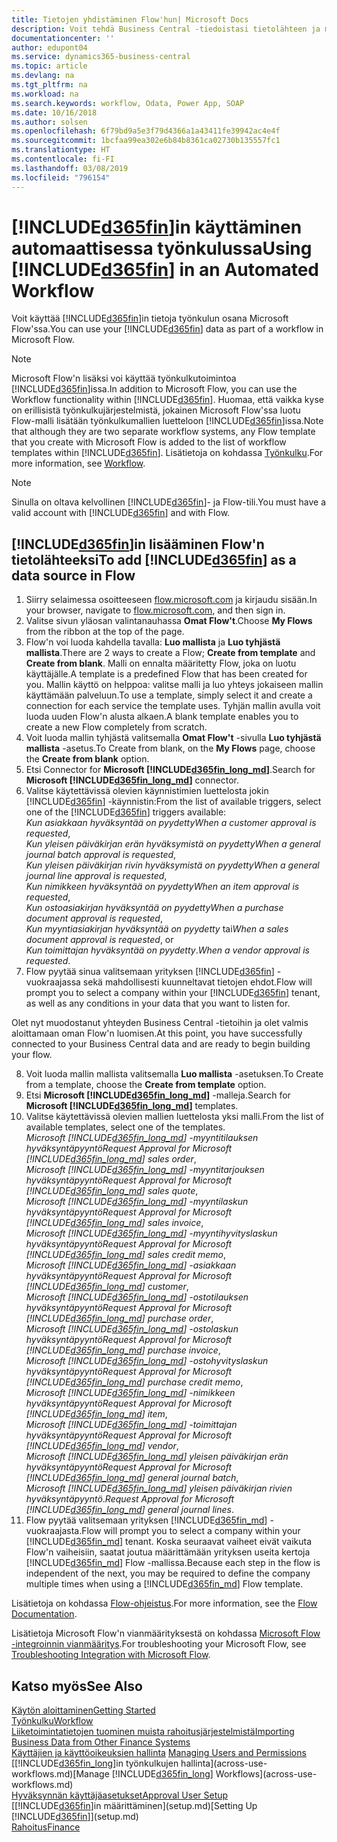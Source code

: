 ```yaml
---
title: Tietojen yhdistäminen Flow'hun| Microsoft Docs
description: Voit tehdä Business Central -tiedoistasi tietolähteen ja määrittää verkkopalveluidesi OData-osoitteen, jolla rakennat automaattisen työkulun.
documentationcenter: ''
author: edupont04
ms.service: dynamics365-business-central
ms.topic: article
ms.devlang: na
ms.tgt_pltfrm: na
ms.workload: na
ms.search.keywords: workflow, Odata, Power App, SOAP
ms.date: 10/16/2018
ms.author: solsen
ms.openlocfilehash: 6f79bd9a5e3f79d4366a1a43411fe39942ac4e4f
ms.sourcegitcommit: 1bcfaa99ea302e6b84b8361ca02730b135557fc1
ms.translationtype: HT
ms.contentlocale: fi-FI
ms.lasthandoff: 03/08/2019
ms.locfileid: "796154"
---
```

# <a name="using-included365finincludesd365finmdmd-in-an-automated-workflow"></a><span data-ttu-id="86965-103">[!INCLUDE[d365fin](includes/d365fin_md.md)]in käyttäminen automaattisessa työnkulussa</span><span class="sxs-lookup"><span data-stu-id="86965-103">Using [!INCLUDE[d365fin](includes/d365fin_md.md)] in an Automated Workflow</span></span>
<span data-ttu-id="86965-104">Voit käyttää [!INCLUDE[d365fin](includes/d365fin_md.md)]in tietoja työnkulun osana Microsoft Flow'ssa.</span><span class="sxs-lookup"><span data-stu-id="86965-104">You can use your [!INCLUDE[d365fin](includes/d365fin_md.md)] data as part of a workflow in Microsoft Flow.</span></span>

> [!NOTE]
> <span data-ttu-id="86965-105">Microsoft Flow'n lisäksi voi käyttää työnkulkutoimintoa [!INCLUDE[d365fin](includes/d365fin_md.md)]issa.</span><span class="sxs-lookup"><span data-stu-id="86965-105">In addition to Microsoft Flow, you can use the Workflow functionality within [!INCLUDE[d365fin](includes/d365fin_md.md)].</span></span> <span data-ttu-id="86965-106">Huomaa, että vaikka kyse on erillisistä työnkulkujärjestelmistä, jokainen Microsoft Flow'ssa luotu Flow-malli lisätään työnkulkumallien luetteloon [!INCLUDE[d365fin](includes/d365fin_md.md)]issa.</span><span class="sxs-lookup"><span data-stu-id="86965-106">Note that although they are two separate workflow systems, any Flow template that you create with Microsoft Flow is added to the list of workflow templates within [!INCLUDE[d365fin](includes/d365fin_md.md)].</span></span> <span data-ttu-id="86965-107">Lisätietoja on kohdassa [Työnkulku](across-workflow.md).</span><span class="sxs-lookup"><span data-stu-id="86965-107">For more information, see [Workflow](across-workflow.md).</span></span>  

> [!NOTE]  
>   <span data-ttu-id="86965-108">Sinulla on oltava kelvollinen [!INCLUDE[d365fin](includes/d365fin_md.md)]- ja Flow-tili.</span><span class="sxs-lookup"><span data-stu-id="86965-108">You must have a valid account with [!INCLUDE[d365fin](includes/d365fin_md.md)] and with Flow.</span></span>  

## <a name="to-add-included365finincludesd365finmdmd-as-a-data-source-in-flow"></a><span data-ttu-id="86965-109">[!INCLUDE[d365fin](includes/d365fin_md.md)]in lisääminen Flow'n tietolähteeksi</span><span class="sxs-lookup"><span data-stu-id="86965-109">To add [!INCLUDE[d365fin](includes/d365fin_md.md)] as a data source in Flow</span></span>
1. <span data-ttu-id="86965-110">Siirry selaimessa osoitteeseen [flow.microsoft.com](https://flow.microsoft.com/en-us/) ja kirjaudu sisään.</span><span class="sxs-lookup"><span data-stu-id="86965-110">In your browser, navigate to [flow.microsoft.com](https://flow.microsoft.com/en-us/), and then sign in.</span></span>
2. <span data-ttu-id="86965-111">Valitse sivun yläosan valintanauhassa **Omat Flow't**.</span><span class="sxs-lookup"><span data-stu-id="86965-111">Choose **My Flows** from the ribbon at the top of the page.</span></span>
3. <span data-ttu-id="86965-112">Flow'n voi luoda kahdella tavalla: **Luo mallista** ja **Luo tyhjästä mallista**.</span><span class="sxs-lookup"><span data-stu-id="86965-112">There are 2 ways to create a Flow; **Create from template** and **Create from blank**.</span></span> <span data-ttu-id="86965-113">Malli on ennalta määritetty Flow, joka on luotu käyttäjälle.</span><span class="sxs-lookup"><span data-stu-id="86965-113">A template is a predefined Flow that has been created for you.</span></span>  <span data-ttu-id="86965-114">Mallin käyttö on helppoa: valitse malli ja luo yhteys jokaiseen mallin käyttämään palveluun.</span><span class="sxs-lookup"><span data-stu-id="86965-114">To use a template, simply select it and create a connection for each service the template uses.</span></span> <span data-ttu-id="86965-115">Tyhjän mallin avulla voit luoda uuden Flow'n alusta alkaen.</span><span class="sxs-lookup"><span data-stu-id="86965-115">A blank template enables you to create a new Flow completely from scratch.</span></span>
4. <span data-ttu-id="86965-116">Voit luoda mallin tyhjästä valitsemalla **Omat Flow't** -sivulla **Luo tyhjästä mallista** -asetus.</span><span class="sxs-lookup"><span data-stu-id="86965-116">To Create from blank, on the **My Flows** page, choose the **Create from blank** option.</span></span>
5. <span data-ttu-id="86965-117">Etsi Connector for **Microsoft [!INCLUDE[d365fin_long_md](includes/d365fin_long_md.md)]**.</span><span class="sxs-lookup"><span data-stu-id="86965-117">Search for **Microsoft [!INCLUDE[d365fin_long_md](includes/d365fin_long_md.md)]** connector.</span></span>
6. <span data-ttu-id="86965-118">Valitse käytettävissä olevien käynnistimien luettelosta jokin [!INCLUDE[d365fin](includes/d365fin_md.md)] -käynnistin:</span><span class="sxs-lookup"><span data-stu-id="86965-118">From the list of available triggers, select one of the [!INCLUDE[d365fin](includes/d365fin_md.md)] triggers available:</span></span>  
    <span data-ttu-id="86965-119">*Kun asiakkaan hyväksyntää on pyydetty*</span><span class="sxs-lookup"><span data-stu-id="86965-119">*When a customer approval is requested*,</span></span>  
    <span data-ttu-id="86965-120">*Kun yleisen päiväkirjan erän hyväksymistä on pyydetty*</span><span class="sxs-lookup"><span data-stu-id="86965-120">*When a general journal batch approval is requested*,</span></span>  
    <span data-ttu-id="86965-121">*Kun yleisen päiväkirjan rivin hyväksymistä on pyydetty*</span><span class="sxs-lookup"><span data-stu-id="86965-121">*When a general journal line approval is requested*,</span></span>  
    <span data-ttu-id="86965-122">*Kun nimikkeen hyväksyntää on pyydetty*</span><span class="sxs-lookup"><span data-stu-id="86965-122">*When an item approval is requested*,</span></span>  
    <span data-ttu-id="86965-123">*Kun ostoasiakirjan hyväksyntää on pyydetty*</span><span class="sxs-lookup"><span data-stu-id="86965-123">*When a purchase document approval is requested*,</span></span>  
    <span data-ttu-id="86965-124">*Kun myyntiasiakirjan hyväksyntää on pyydetty* tai</span><span class="sxs-lookup"><span data-stu-id="86965-124">*When a sales document approval is requested*, or</span></span>  
    <span data-ttu-id="86965-125">*Kun toimittajan hyväksyntää on pyydetty*.</span><span class="sxs-lookup"><span data-stu-id="86965-125">*When a vendor approval is requested*.</span></span>
7. <span data-ttu-id="86965-126">Flow pyytää sinua valitsemaan yrityksen [!INCLUDE[d365fin](includes/d365fin_md.md)] -vuokraajassa sekä mahdollisesti kuunneltavat tietojen ehdot.</span><span class="sxs-lookup"><span data-stu-id="86965-126">Flow will prompt you to select a company within your [!INCLUDE[d365fin](includes/d365fin_md.md)] tenant, as well as any conditions in your data that you want to listen for.</span></span>

<span data-ttu-id="86965-127">Olet nyt muodostanut yhteyden Business Central -tietoihin ja olet valmis aloittamaan oman Flow'n luomisen.</span><span class="sxs-lookup"><span data-stu-id="86965-127">At this point, you have successfully connected to your Business Central data and are ready to begin building your flow.</span></span>

8. <span data-ttu-id="86965-128">Voit luoda mallin mallista valitsemalla **Luo mallista** -asetuksen.</span><span class="sxs-lookup"><span data-stu-id="86965-128">To Create from a template, choose the **Create from template** option.</span></span>
9. <span data-ttu-id="86965-129">Etsi **Microsoft [!INCLUDE[d365fin_long_md](includes/d365fin_long_md.md)]** -malleja.</span><span class="sxs-lookup"><span data-stu-id="86965-129">Search for **Microsoft [!INCLUDE[d365fin_long_md](includes/d365fin_long_md.md)]** templates.</span></span>
10. <span data-ttu-id="86965-130">Valitse käytettävissä olevien mallien luettelosta yksi malli.</span><span class="sxs-lookup"><span data-stu-id="86965-130">From the list of available templates, select one of the templates.</span></span>  
    <span data-ttu-id="86965-131">*Microsoft [!INCLUDE[d365fin_long_md](includes/d365fin_long_md.md)] -myyntitilauksen hyväksyntäpyyntö*</span><span class="sxs-lookup"><span data-stu-id="86965-131">*Request Approval for Microsoft [!INCLUDE[d365fin_long_md](includes/d365fin_long_md.md)] sales order*,</span></span>  
    <span data-ttu-id="86965-132">*Microsoft [!INCLUDE[d365fin_long_md](includes/d365fin_long_md.md)] -myyntitarjouksen hyväksyntäpyyntö*</span><span class="sxs-lookup"><span data-stu-id="86965-132">*Request Approval for Microsoft [!INCLUDE[d365fin_long_md](includes/d365fin_long_md.md)] sales quote*,</span></span>  
    <span data-ttu-id="86965-133">*Microsoft [!INCLUDE[d365fin_long_md](includes/d365fin_long_md.md)] -myyntilaskun hyväksyntäpyyntö*</span><span class="sxs-lookup"><span data-stu-id="86965-133">*Request Approval for Microsoft [!INCLUDE[d365fin_long_md](includes/d365fin_long_md.md)] sales invoice*,</span></span>  
    <span data-ttu-id="86965-134">*Microsoft [!INCLUDE[d365fin_long_md](includes/d365fin_long_md.md)] -myyntihyvityslaskun hyväksyntäpyyntö*</span><span class="sxs-lookup"><span data-stu-id="86965-134">*Request Approval for Microsoft [!INCLUDE[d365fin_long_md](includes/d365fin_long_md.md)] sales credit memo*,</span></span>  
    <span data-ttu-id="86965-135">*Microsoft [!INCLUDE[d365fin_long_md](includes/d365fin_long_md.md)] -asiakkaan hyväksyntäpyyntö*</span><span class="sxs-lookup"><span data-stu-id="86965-135">*Request Approval for Microsoft [!INCLUDE[d365fin_long_md](includes/d365fin_long_md.md)] customer*,</span></span>  
    <span data-ttu-id="86965-136">*Microsoft [!INCLUDE[d365fin_long_md](includes/d365fin_long_md.md)] -ostotilauksen hyväksyntäpyyntö*</span><span class="sxs-lookup"><span data-stu-id="86965-136">*Request Approval for Microsoft [!INCLUDE[d365fin_long_md](includes/d365fin_long_md.md)] purchase order*,</span></span>  
    <span data-ttu-id="86965-137">*Microsoft [!INCLUDE[d365fin_long_md](includes/d365fin_long_md.md)] -ostolaskun hyväksyntäpyyntö*</span><span class="sxs-lookup"><span data-stu-id="86965-137">*Request Approval for Microsoft [!INCLUDE[d365fin_long_md](includes/d365fin_long_md.md)] purchase invoice*,</span></span>  
    <span data-ttu-id="86965-138">*Microsoft [!INCLUDE[d365fin_long_md](includes/d365fin_long_md.md)] -ostohyvityslaskun hyväksyntäpyyntö*</span><span class="sxs-lookup"><span data-stu-id="86965-138">*Request Approval for Microsoft [!INCLUDE[d365fin_long_md](includes/d365fin_long_md.md)] purchase credit memo*,</span></span>  
    <span data-ttu-id="86965-139">*Microsoft [!INCLUDE[d365fin_long_md](includes/d365fin_long_md.md)] -nimikkeen hyväksyntäpyyntö*</span><span class="sxs-lookup"><span data-stu-id="86965-139">*Request Approval for Microsoft [!INCLUDE[d365fin_long_md](includes/d365fin_long_md.md)] item*,</span></span>  
    <span data-ttu-id="86965-140">*Microsoft [!INCLUDE[d365fin_long_md](includes/d365fin_long_md.md)] -toimittajan hyväksyntäpyyntö*</span><span class="sxs-lookup"><span data-stu-id="86965-140">*Request Approval for Microsoft [!INCLUDE[d365fin_long_md](includes/d365fin_long_md.md)] vendor*,</span></span>  
    <span data-ttu-id="86965-141">*Microsoft [!INCLUDE[d365fin_long_md](includes/d365fin_long_md.md)] yleisen päiväkirjan erän hyväksyntäpyyntö*</span><span class="sxs-lookup"><span data-stu-id="86965-141">*Request Approval for Microsoft [!INCLUDE[d365fin_long_md](includes/d365fin_long_md.md)] general journal batch*,</span></span>  
    <span data-ttu-id="86965-142">*Microsoft [!INCLUDE[d365fin_long_md](includes/d365fin_long_md.md)] yleisen päiväkirjan rivien hyväksyntäpyyntö*.</span><span class="sxs-lookup"><span data-stu-id="86965-142">*Request Approval for Microsoft [!INCLUDE[d365fin_long_md](includes/d365fin_long_md.md)] general journal lines*.</span></span>  
11. <span data-ttu-id="86965-143">Flow pyytää valitsemaan yrityksen [!INCLUDE[d365fin_md](includes/d365fin_md.md)] -vuokraajasta.</span><span class="sxs-lookup"><span data-stu-id="86965-143">Flow will prompt you to select a company within your [!INCLUDE[d365fin_md](includes/d365fin_md.md)] tenant.</span></span> <span data-ttu-id="86965-144">Koska seuraavat vaiheet eivät vaikuta Flow'n vaiheisiin, saatat joutua määrittämään yrityksen useita kertoja [!INCLUDE[d365fin_md](includes/d365fin_md.md)] Flow -mallissa.</span><span class="sxs-lookup"><span data-stu-id="86965-144">Because each step in the flow is independent of the next, you may be required to define the company multiple times when using a [!INCLUDE[d365fin_md](includes/d365fin_md.md)] Flow template.</span></span>

<span data-ttu-id="86965-145">Lisätietoja on kohdassa [Flow-ohjeistus](https://docs.microsoft.com/en-us/flow/getting-started).</span><span class="sxs-lookup"><span data-stu-id="86965-145">For more information, see the [Flow Documentation](https://docs.microsoft.com/en-us/flow/getting-started).</span></span>

<span data-ttu-id="86965-146">Lisätietoja Microsoft Flow'n vianmäärityksestä on kohdassa [Microsoft Flow -integroinnin vianmääritys](across-troubleshooting-how-use-financials-data-source-flow.md).</span><span class="sxs-lookup"><span data-stu-id="86965-146">For troubleshooting your Microsoft Flow, see [Troubleshooting Integration with Microsoft Flow](across-troubleshooting-how-use-financials-data-source-flow.md).</span></span>

## <a name="see-also"></a><span data-ttu-id="86965-147">Katso myös</span><span class="sxs-lookup"><span data-stu-id="86965-147">See Also</span></span>
[<span data-ttu-id="86965-148">Käytön aloittaminen</span><span class="sxs-lookup"><span data-stu-id="86965-148">Getting Started</span></span>](product-get-started.md)  
[<span data-ttu-id="86965-149">Työnkulku</span><span class="sxs-lookup"><span data-stu-id="86965-149">Workflow</span></span>](across-workflow.md)  
[<span data-ttu-id="86965-150">Liiketoimintatietojen tuominen muista rahoitusjärjestelmistä</span><span class="sxs-lookup"><span data-stu-id="86965-150">Importing Business Data from Other Finance Systems</span></span>](across-import-data-configuration-packages.md)  
<span data-ttu-id="86965-151">[Käyttäjien ja käyttöoikeuksien hallinta](ui-how-users-permissions.md) </span><span class="sxs-lookup"><span data-stu-id="86965-151">[Managing Users and Permissions](ui-how-users-permissions.md) </span></span>  
<span data-ttu-id="86965-152">[[!INCLUDE[d365fin_long](includes/d365fin_long_md.md)]in työnkulkujen hallinta](across-use-workflows.md)</span><span class="sxs-lookup"><span data-stu-id="86965-152">[Manage [!INCLUDE[d365fin_long](includes/d365fin_long_md.md)] Workflows](across-use-workflows.md)</span></span>  
[<span data-ttu-id="86965-153">Hyväksynnän käyttäjäasetukset</span><span class="sxs-lookup"><span data-stu-id="86965-153">Approval User Setup</span></span>](across-how-to-set-up-approval-users.md)  
<span data-ttu-id="86965-154">[[!INCLUDE[d365fin](includes/d365fin_md.md)]in määrittäminen](setup.md)</span><span class="sxs-lookup"><span data-stu-id="86965-154">[Setting Up [!INCLUDE[d365fin](includes/d365fin_md.md)]](setup.md)</span></span>  
[<span data-ttu-id="86965-155">Rahoitus</span><span class="sxs-lookup"><span data-stu-id="86965-155">Finance</span></span>](finance.md)  
